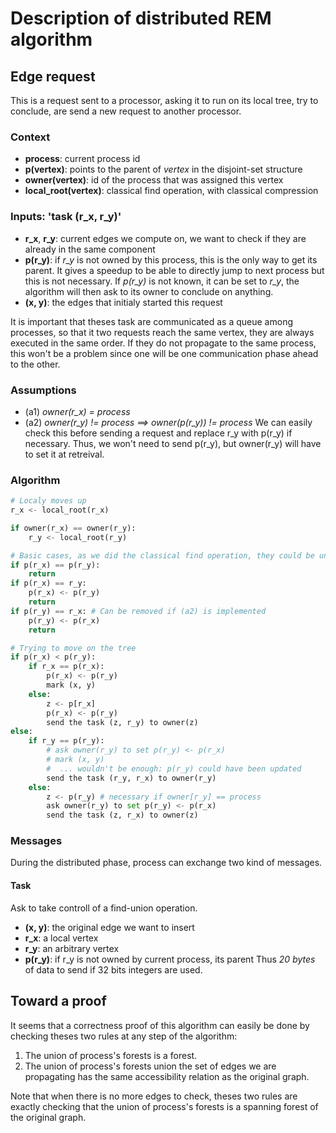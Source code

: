 Description of distributed REM algorithm
========================================

Edge request
------------
This is a request sent to a processor, asking it to run on its local tree, try to conclude, are send a new request to another processor.

### Context
 - **process**: current process id
 - **p(vertex)**: points to the parent of *vertex* in the disjoint-set structure
 - **owner(vertex)**: id of the process that was assigned this vertex
 - **local_root(vertex)**: classical find operation, with classical compression

### Inputs: 'task (r_x, r_y)'
 - **r_x**, **r_y**: current edges we compute on, we want to check if they are already in the same component
 - **p(r_y)**: if *r_y* is not owned by this process, this is the only way to get its parent. It gives a speedup to be able to directly jump to next process but this is not necessary. If *p(r_y)* is not known, it can be set to *r_y*, the algorithm will then ask to its owner to conclude on anything.
 - **(x, y)**: the edges that initialy started this request

It is important that theses task are communicated as a queue among processes, so that it two requests reach the same vertex, they are always executed in the same order.
If they do not propagate to the same process, this won't be a problem since one will be one communication phase ahead to the other.

### Assumptions
 - (a1) *owner(r_x) = process*
 - (a2) *owner(r_y) != process ==> owner(p(r_y)) != process*
   We can easily check this before sending a request and replace r_y with p(r_y) if necessary.
   Thus, we won't need to send p(r_y), but owner(r_y) will have to set it at retreival.

### Algorithm
```python
# Localy moves up
r_x <- local_root(r_x)

if owner(r_x) == owner(r_y):
    r_y <- local_root(r_y)

# Basic cases, as we did the classical find operation, they could be unchecked and avoid a communication
if p(r_x) == p(r_y):
    return
if p(r_x) == r_y:
    p(r_x) <- p(r_y)
    return
if p(r_y) == r_x: # Can be removed if (a2) is implemented
    p(r_y) <- p(r_x)
    return

# Trying to move on the tree
if p(r_x) < p(r_y):
    if r_x == p(r_x):
        p(r_x) <- p(r_y)
        mark (x, y)
    else:
        z <- p[r_x]
        p(r_x) <- p(r_y)
        send the task (z, r_y) to owner(z)
else:
    if r_y == p(r_y):
        # ask owner(r_y) to set p(r_y) <- p(r_x)
        # mark (x, y)
        #  ... wouldn't be enough: p(r_y) could have been updated
        send the task (r_y, r_x) to owner(r_y)
    else:
        z <- p(r_y) # necessary if owner[r_y] == process
        ask owner(r_y) to set p(r_y) <- p(r_x)
        send the task (z, r_x) to owner(z)
```

### Messages
During the distributed phase, process can exchange two kind of messages.

#### Task
Ask to take controll of a find-union operation.
 - **(x, y)**: the original edge we want to insert
 - **r_x**: a local vertex
 - **r_y**: an arbitrary vertex
 - **p(r_y)**: if r_y is not owned by current process, its parent
Thus *20 bytes* of data to send if 32 bits integers are used.

Toward a proof
--------------
It seems that a correctness proof of this algorithm can easily be done by checking theses two rules at any step of the algorithm:
 1. The union of process's forests is a forest.
 2. The union of process's forests union the set of edges we are propagating has the same accessibility relation as the original graph.

Note that when there is no more edges to check, theses two rules are exactly checking that the union of process's forests is a spanning forest of the original graph.
